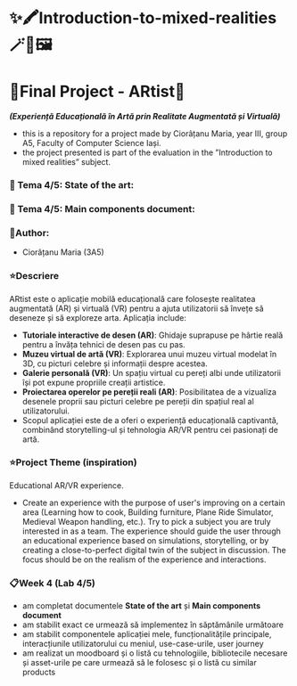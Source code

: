 # ✨🖍️Introduction-to-mixed-realities🪄🌿🖼️
# 🎀Final Project - ARtist🎈
***(Experiență Educațională în Artă prin Realitate Augmentată și Virtuală)***

- this is a repository for a project made by Ciorâțanu Maria, year III, group A5, Faculty of Computer Science Iași.
- the project presented is part of the evaluation in the ”Introduction to mixed realities” subject.

### 📌 Tema 4/5: State of the art: 
### 📌 Tema 4/5: Main components document:

### 👤Author:
- Ciorâțanu Maria (3A5)

### ⭐Descriere
ARtist este o aplicație mobilă educațională care folosește realitatea augmentată (AR) și virtuală (VR) pentru a ajuta utilizatorii să învețe să deseneze și să exploreze arta. Aplicația include:
- __Tutoriale interactive de desen (AR)__: Ghidaje suprapuse pe hârtie reală pentru a învăța tehnici de desen pas cu pas.
- __Muzeu virtual de artă (VR)__: Explorarea unui muzeu virtual modelat în 3D, cu picturi celebre și informații despre acestea.
- __Galerie personală (VR)__: Un spațiu virtual cu pereți albi unde utilizatorii își pot expune propriile creații artistice.
- __Proiectarea operelor pe pereții reali (AR)__: Posibilitatea de a vizualiza desenele proprii sau picturi celebre pe pereții din spațiul real al utilizatorului.
- Scopul aplicației este de a oferi o experiență educațională captivantă, combinând storytelling-ul și tehnologia AR/VR pentru cei pasionați de artă.

### ⭐Project Theme (inspiration)
Educational AR/VR experience.
- Create an experience with the purpose of user's improving on a certain area (Learning how to cook, Building furniture, Plane Ride Simulator, Medieval Weapon handling, etc.). Try to pick a subject you are truly interested in as a team. The experience should guide the user through an educational experience based on simulations, storytelling, or by creating a close-to-perfect digital twin of the subject in discussion. The focus should be on the realism of the experience and interactions.

### 📋Week 4 (Lab 4/5)
- am completat documentele __State of the art__ și __Main components document__
- am stabilit exact ce urmează să implementez în săptămânile următoare
- am stabilit componentele aplicației mele, funcționalitățile principale, interacțiunile utilizatorului cu meniul, use-case-urile, user journey
- am realizat un moodboard și o listă cu tehnologiile, bibliotecile necesare și asset-urile pe care urmează să le folosesc și o listă cu similar products
